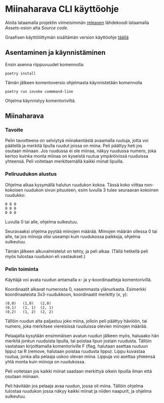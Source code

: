 # Miinaharava CLI käyttöohje

Aloita lataamalla projektin viimeisimmän [releasen](https://github.com/Deeroil/ot-harjoitustyo/releases) lähdekoodi lataamalla _Assets_-osion alta _Source code_.

Graafisen käyttöliittymän sisältämän version käyttöohje [täällä](https://github.com/Deeroil/ot-harjoitustyo/blob/master/dokumentaatio/kayttoohje.md)

## Asentaminen ja käynnistäminen

Ensin asenna riippuvuudet komennolla:

```
poetry install
```

Tämän jälkeen komentoversio ohjelmasta käynnistetään komennolla 

```
poetry run invoke commmand-line
```

Ohjelma käynnistyy komentoriviltä.

## Miinaharava

### Tavoite

Pelin tavoitteena on selviytyä miinakentästä avaamalla ruutuja, jotta voi päätellä ja merkitä lipulla ruudut joissa on miina. Peli päättyy heti jos osutaan miinaan. Jos ruudussa ei ole miinaa, näkyy ruudussa numero, joka kertoo kuinka monta miinaa on kyseistä ruutua ympäröivissä ruuduissa yhteensä. Peli voitetaan merkitsemällä kaikki miinat lipuilla.

### Peliruudukon alustus
Ohjelma alkaa kysymällä halutun ruudukon kokoa. Tässä koko viittaa nxn-kokoisen ruudukon sivun pituuteen, esim luvulla 3 tulee seuraavan kokoinen ruudukko:

```
0 0 0
0 0 0
0 0 0
```

Luvulla 0 tai alle, ohjelma sulkeutuu.

Seuravaaksi ohjelma pyytää miinojen määrää. Miinojen määrän ollessa 0 tai alle, tai jos miinoja olisi useampi kuin ruudukossa paikkoja, ohjelma sulkeutuu.

Tämän jälkeen alkuvalmistelut on tehty, ja peli alkaa. (Tällä hetkellä peli myös tulostaa ruudukon eli vastaukset.)

### Pelin toiminta

Käyttäjä voi avata ruudun antamalla x- ja y-koordinaatteja komentorivillä.

Koordinaatit alkavat numerosta 0, vasemmasta ylänurkasta. Esimerkki koordinaateista 3x3-ruudukkoon, koordinaatit merkitty (x, y):

```
(0,0)   (1,0)   (2,0)
(0,1)   (1, 1)  (2, 1)
(0,2)   (1, 2)  (2, 2)

```

Tällöin ruudun alta paljastuu joko miina, jolloin peli päättyy häviöön, tai numero, joka merkitsee viereisissä ruuduissa olevien miinojen määrää.

Pelaajalta kysytään ensimmäisen avatun ruudun jälkeen myös, haluaako hän merkitä jonkun ruuduista lipulla, tai poistaa lipun jostain ruudusta.
Tällöin vastataan kirjoittamalla komentoriville F (flag, halutaan asettaa ruutuun lippu) tai R (remove, halutaan poistaa ruudusta lippu). Lippu kuvastaa ruutua, jonka alla pelaaja uskoo olevan miina. Lippuja voi asettaa yhteensä yhtä monta kuin miinoja on ruudukossa.

Peli voitetaan jos kaikki miinat saadaan merkittyä oikein lipuilla ilman että osutaan miinaan.

Peli hävitään jos pelaaja avaa ruudun, jossa oli miina. Tällöin ohjelma tulostaa ruudukon jossa näkyy kaikki miinat ja niiden naapurit, ja ohjelma sulkeutuu.



